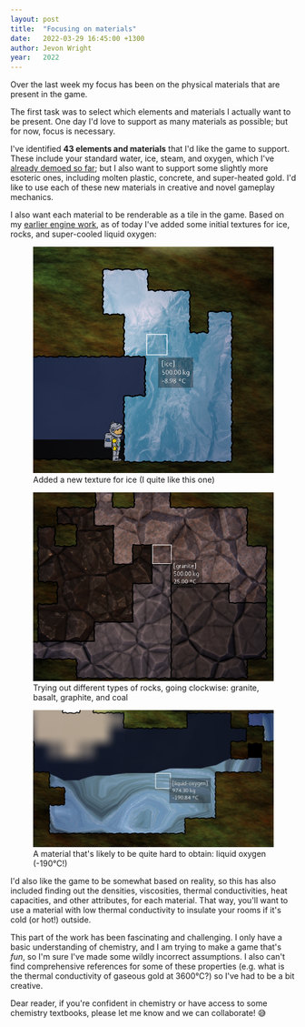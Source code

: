```yaml
---
layout: post
title:  "Focusing on materials"
date:   2022-03-29 16:45:00 +1300
author: Jevon Wright
year:   2022
---
```


Over the last week my focus has been on the physical materials that are present in the game.

The first task was to select which elements and materials I actually want to be present.
One day I'd love to support as many materials as possible; but for now, focus is necessary.

I've identified **43 elements and materials** that I'd like the game to support. These
include your standard water, ice, steam, and oxygen, which I've
[already demoed so far](https://www.youtube.com/playlist?list=PLXZvQK02qqc2B4-dXGE2MVMZ1YmAh5jr0);
but I also want to support some slightly more esoteric ones, including molten plastic,
concrete, and super-heated gold. I'd like to use each of these new materials in creative and novel
gameplay mechanics.

I also want each material to be renderable as a tile in the game. Based on my
[earlier engine work](/2022/03/02/liquids-and-tilesets), as of today I've added some initial
textures for ice, rocks, and super-cooled liquid oxygen:

<figure class="image">
  <a href="/assets/screenshots/2022-03-29-ice.png"><img src="/assets/screenshots/2022-03-29-ice.png"></a>
  <figcaption>Added a new texture for ice (I quite like this one)</figcaption>
</figure>

<figure class="image">
  <a href="/assets/screenshots/2022-03-29-rocks.png"><img src="/assets/screenshots/2022-03-29-rocks.png"></a>
  <figcaption>Trying out different types of rocks, going clockwise: granite, basalt, graphite, and coal</figcaption>
</figure>

<figure class="image">
  <a href="/assets/screenshots/2022-03-29-liquid-oxygen.png"><img src="/assets/screenshots/2022-03-29-liquid-oxygen.png"></a>
  <figcaption>A material that's likely to be quite hard to obtain: liquid oxygen (-190°C!)</figcaption>
</figure>

I'd also like the game to be somewhat based on reality, so this has also included
finding out the densities, viscosities, thermal conductivities, heat capacities,
and other attributes, for each material. That way, you'll want to use a material with
low thermal conductivity to insulate your rooms if it's cold (or hot!) outside.

This part of the work has been fascinating and challenging.
I only have a basic understanding of chemistry,
and I am trying to make a game that's _fun_, so I'm sure I've made some wildly incorrect assumptions.
I also can't find comprehensive references for some of these properties
(e.g. what is the thermal conductivity of gaseous gold at 3600°C?) so I've had to
be a bit creative.

Dear reader, if you're confident in chemistry or have access to some chemistry textbooks,
please let me know and we can collaborate! 😅

